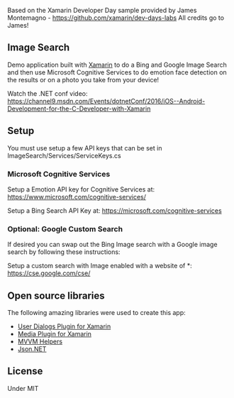 Based on the Xamarin Developer Day sample provided by James Montemagno - https://github.com/xamarin/dev-days-labs
All credits go to James!

## Image Search 

Demo application built with [Xamarin](http://xamarin.com) to do a Bing and Google Image Search and then use Microsoft Cognitive Services to do emotion face detection on the results or on a photo you take from your device!

Watch the .NET conf video: https://channel9.msdn.com/Events/dotnetConf/2016/iOS--Android-Development-for-the-C-Developer-with-Xamarin

## Setup

You must use setup a few API keys that can be set in ImageSearch/Services/ServiceKeys.cs

### Microsoft Cognitive Services

Setup a Emotion API key for Cognitive Services at: https://www.microsoft.com/cognitive-services/

Setup a Bing Search API Key at: https://microsoft.com/cognitive-services

### Optional: Google Custom Search
If desired you can swap out the Bing Image search with a Google image search by following these instructions:

Setup a custom search with Image enabled with a website of *: https://cse.google.com/cse/


## Open source libraries
The following amazing libraries were used to create this app:

* [User Dialogs Plugin for Xamarin](https://github.com/aritchie/userdialogs)
* [Media Plugin for Xamarin](https://github.com/jamesmontemagno/Xamarin.Plugins/tree/master/Media)
* [MVVM Helpers](https://github.com/jamesmontemagno/mvvm-helpers)
* [Json.NET](http://www.newtonsoft.com/json)

## License

Under MIT
